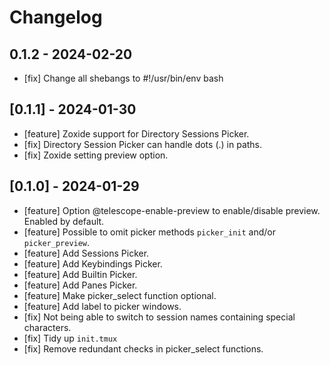 # Changelog

## 0.1.2 - 2024-02-20

* [fix] Change all shebangs to #!/usr/bin/env bash

## [0.1.1] - 2024-01-30

* [feature] Zoxide support for Directory Sessions Picker.
* [fix] Directory Session Picker can handle dots (.) in paths.
* [fix] Zoxide setting preview option.

## [0.1.0] - 2024-01-29

* [feature] Option @telescope-enable-preview to enable/disable preview. Enabled by default.
* [feature] Possible to omit picker methods `picker_init` and/or `picker_preview`.
* [feature] Add Sessions Picker.
* [feature] Add Keybindings Picker.
* [feature] Add Builtin Picker.
* [feature] Add Panes Picker.
* [feature] Make picker_select function optional.
* [feature] Add label to picker windows.
* [fix] Not being able to switch to session names containing special characters.
* [fix] Tidy up `init.tmux`
* [fix] Remove redundant checks in picker_select functions.


